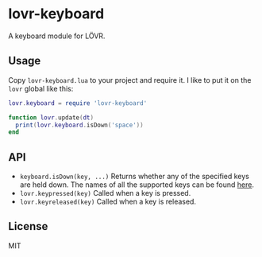 lovr-keyboard
===

A keyboard module for LÖVR.

Usage
---

Copy `lovr-keyboard.lua` to your project and require it.  I like to put it on the `lovr` global like this:

```lua
lovr.keyboard = require 'lovr-keyboard'

function lovr.update(dt)
  print(lovr.keyboard.isDown('space'))
end
```

API
---

- `keyboard.isDown(key, ...)` Returns whether any of the specified keys are held down.  The names of
  all the supported keys can be found [here](https://github.com/bjornbytes/lovr-keyboard/blob/master/lovr-keyboard.lua#L15).
- `lovr.keypressed(key)` Called when a key is pressed.
- `lovr.keyreleased(key)` Called when a key is released.

License
---

MIT
